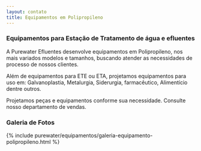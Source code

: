 ```yaml
---
layout: contato
title: Equipamentos em Polipropileno
---
```


### Equipamentos para Estação de Tratamento de água e efluentes

A Purewater Efluentes desenvolve equipamentos em Polipropileno, nos mais variados modelos e tamanhos, buscando atender as necessidades de processo de nossos clientes.

Além de equipamentos para ETE ou ETA, projetamos equipamentos para uso em: Galvanoplastia, Metalurgia, Siderurgia, farmacêutico, Alimentício dentre outros.

Projetamos peças e equipamentos conforme sua necessidade. Consulte nosso departamento de vendas.

### Galeria de Fotos

{% include purewater/equipamentos/galeria-equipamento-polipropileno.html %}
